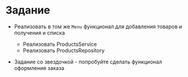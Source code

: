 # Задание

* Реализовать в том же `Menu` функционал для добавления товаров и получения и списка
  * Реализовать ProductsService
  * Реализовать ProductsRepository

* Задание со звездочкой - попробуйте сделать функционал оформления заказа